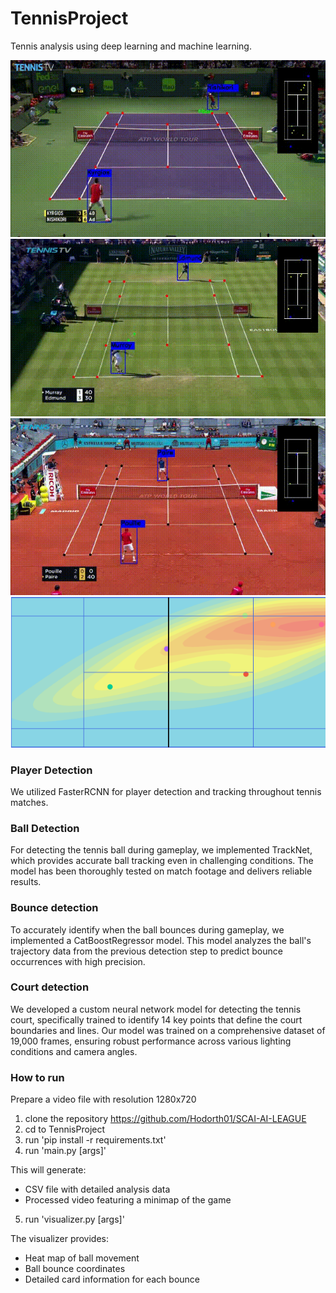 # TennisProject
Tennis analysis using deep learning and machine learning. <br>

![](pics/hard.gif)
![](pics/grass.gif)
![](pics/clay.gif)
![](pics/heatmap_img.png)

### Player Detection
We utilized FasterRCNN for player detection and tracking throughout tennis matches.

### Ball Detection
For detecting the tennis ball during gameplay, we implemented TrackNet, which provides accurate ball tracking even in challenging conditions. The model has been thoroughly tested on match footage and delivers reliable results.

### Bounce detection
To accurately identify when the ball bounces during gameplay, we implemented a CatBoostRegressor model. This model analyzes the ball's trajectory data from the previous detection step to predict bounce occurrences with high precision.

### Court detection
We developed a custom neural network model for detecting the tennis court, specifically trained to identify 14 key points that define the court boundaries and lines. Our model was trained on a comprehensive dataset of 19,000 frames, ensuring robust performance across various lighting conditions and camera angles.
### How to run
Prepare a video file with resolution 1280x720
1. clone the repository https://github.com/Hodorth01/SCAI-AI-LEAGUE
2. cd to TennisProject
3. run 'pip install -r requirements.txt'
4. run 'main.py [args]'

This will generate:
* CSV file with detailed analysis data
* Processed video featuring a minimap of the game

5. run 'visualizer.py [args]'

The visualizer provides:
* Heat map of ball movement
* Ball bounce coordinates
* Detailed card information for each bounce

